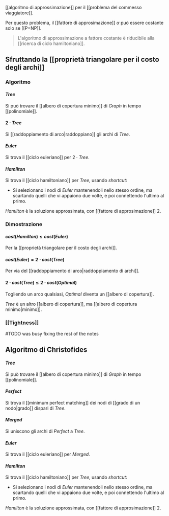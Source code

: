 [[algoritmo di approssimazione]] per il [[problema del commesso viaggiatore]].

Per questo problema, il [[fattore di approsimazione]] $\alpha$ può essere costante solo se [[P=NP]].

> L'algoritmo di approssimazione a fattore costante è riducibile alla [[ricerca di ciclo hamiltoniano]].

## Sfruttando la [[proprietà triangolare per il costo degli archi]]

### Algoritmo

#### $Tree$

Si può trovare il [[albero di copertura minimo]] di $Graph$ in tempo [[polinomiale]].

#### $2 \cdot Tree$

Si [[raddoppiamento di arco|raddoppiano]] gli archi di $Tree$.

#### $Euler$

Si trova il [[ciclo euleriano]] per $2 \cdot Tree$. 

#### $Hamilton$

Si trova il [[ciclo hamiltoniano]] per $Tree$, usando *shortcut*:

- Si selezionano i nodi di $Euler$ mantenendoli nello stesso ordine, ma scartando quelli che vi appaiono due volte, e poi connettendo l'ultimo al primo.

$Hamilton$ è la soluzione approssimata, con [[fattore di approsimazione]] $2$.

### Dimostrazione

#### $cost(Hamilton) \leq cost(Euler)$

Per la [[proprietà triangolare per il costo degli archi]].

#### $cost(Euler) = 2 \cdot cost(Tree)$

Per via del [[raddoppiamento di arco|raddoppiamento di archi]].

#### $2 \cdot cost(Tree) \leq 2 \cdot cost(Optimal)$

Togliendo un arco qualsiasi, $Optimal$ diventa un [[albero di copertura]].

$Tree$ è un altro [[albero di copertura]], ma [[albero di copertura minimo|minimo]].

### [[Tightness]]

#TODO was busy fixing the rest of the notes

## Algoritmo di Christofides

#### $Tree$

Si può trovare il [[albero di copertura minimo]] di $Graph$ in tempo [[polinomiale]].

#### $Perfect$

Si trova il [[minimum perfect matching]] dei nodi di [[grado di un nodo|grado]] dispari di $Tree$.

#### $Merged$

Si uniscono gli archi di $Perfect$ a $Tree$.

#### $Euler$

Si trova il [[ciclo euleriano]] per $Merged$. 

#### $Hamilton$

Si trova il [[ciclo hamiltoniano]] per $Tree$, usando *shortcut*:

- Si selezionano i nodi di $Euler$ mantenendoli nello stesso ordine, ma scartando quelli che vi appaiono due volte, e poi connettendo l'ultimo al primo.

$Hamilton$ è la soluzione approssimata, con [[fattore di approsimazione]] $2$.
